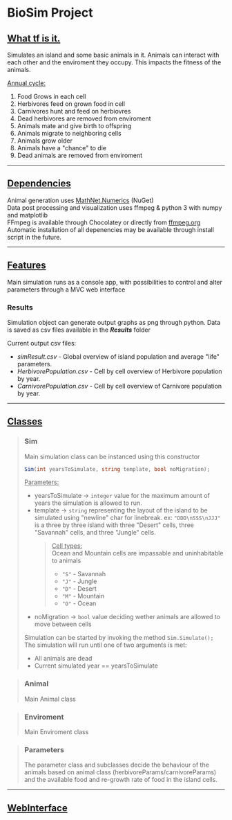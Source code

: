 # BioSim Project 


## <u>What tf is it.</u>
<p>Simulates an island and some basic animals in it. Animals can interact with each other and the enviroment they occupy. This impacts the fitness of the animals.</p>
<p><u>Annual cycle:</u></br>
<ol>
    <li>Food Grows in each cell</li>
    <li>Herbivores feed on grown food in cell</li>
    <li>Carnivores hunt and feed on herbiovres</li>
    <li>Dead herbivores are removed from enviroment</li>
    <li>Animals mate and give birth to offspring</li>
    <li>Animals migrate to neighboring cells</li>
    <li>Animals grow older</li>
    <li>Animals have a "chance" to die</li>
    <li>Dead animals are removed from enviroment</li>
</ol>
</p>

<hr/>

## <u>Dependencies</u>
<p>Animal generation uses <a href="https://www.nuget.org/packages/MathNet.Numerics">MathNet.Numerics</a> (NuGet)</br>
Data post processing and visualization uses ffmpeg & python 3 with numpy and matplotlib </br>
FFmpeg is available through Chocolatey or directly from <a href="https://www.ffmpeg.org">ffmpeg.org</a></br>
Automatic installation of all depenencies may be available through install script in the future.</p>

<hr/>

## <u>Features</u>
<p>Main simulation runs as a console app, with possibilities to control and alter parameters through a MVC web interface</p>

### **Results** 
<p>Simulation object can generate output graphs as png through python. Data is saved as csv files available in the <em><b>Results</b></em> folder <br/></p>

Current output csv files: </br>
* <em>simResult.csv</em> - Global overview of island population and average "life" parameters.
* <em>HerbivorePopulation.csv</em> - Cell by cell overview of Herbivore population by year.
* <em>CarnivorePopulation.csv</em> - Cell by cell overview of Carnivore population by year.

<hr/>

## <u>Classes</u>
> ### **Sim**
> Main simulation class can be instanced using this constructor
> ```cs
> Sim(int yearsToSimulate, string template, bool noMigration);
> ```
> <u>Parameters:</u> <br/>
> - yearsToSimulate -> `integer` value for the maximum amount of years the simulation is allowed to run.
> - template -> `string` representing the layout of the island to be simulated using "newline" char for linebreak. ex: `"DDD\nSSS\nJJJ"` is a three by three island with three "Desert" cells, three "Savannah" cells, and three "Jungle" cells. </br>
>   ><u>Cell types:</u></br>
>   >Ocean and Mountain cells are impassable and uninhabitable to animals
>   > - `"S"` - Savannah
>   > - `"J"` - Jungle
>   > - `"D"` - Desert
>   > - `"M"` - Mountain
>   > - `"O"` - Ocean </br>
> - noMigration -> `bool` value deciding wether animals are allowed to move between cells 
>
> Simulation can be started by invoking the method ```Sim.Simulate();``` <br/>
> The simulation will run until one of two arguments is met: 
> - All animals are dead
> - Current simulated year == yearsToSimulate

>### **Animal**
> <p>Main Animal class</p>

>### **Enviroment**
> <p>Main Enviroment class</p>

>### **Parameters**
> The parameter class and subclasses decide the behaviour of the animals based on animal class (herbivoreParams/carnivoreParams) and the available food and re-growth rate of food in the island cells.
> 

<hr/>

## <u>WebInterface</u>